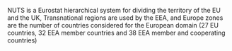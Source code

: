 NUTS is a Eurostat hierarchical system for dividing the territory of the EU and the UK, Transnational regions are used by the EEA, and Europe zones are the number of countries considered for the European domain (27 EU countries, 32 EEA member countries and 38 EEA member and cooperating countries)
